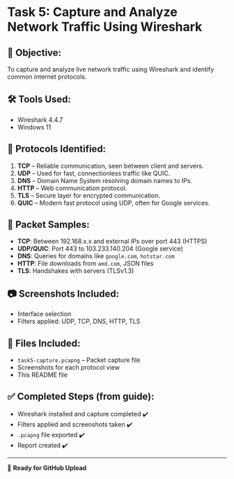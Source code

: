 # Task 5: Capture and Analyze Network Traffic Using Wireshark

## 📌 Objective:
To capture and analyze live network traffic using Wireshark and identify common internet protocols.

## 🛠 Tools Used:
- Wireshark 4.4.7
- Windows 11

## 📶 Protocols Identified:
1. **TCP** – Reliable communication, seen between client and servers.
2. **UDP** – Used for fast, connectionless traffic like QUIC.
3. **DNS** – Domain Name System resolving domain names to IPs.
4. **HTTP** – Web communication protocol.
5. **TLS** – Secure layer for encrypted communication.
6. **QUIC** – Modern fast protocol using UDP, often for Google services.

## 🧾 Packet Samples:
- **TCP**: Between 192.168.x.x and external IPs over port 443 (HTTPS)
- **UDP/QUIC**: Port 443 to 103.233.140.204 (Google service)
- **DNS**: Queries for domains like `google.com`, `hotstar.com`
- **HTTP**: File downloads from `amd.com`, JSON files
- **TLS**: Handshakes with servers (TLSv1.3)

## 📷 Screenshots Included:
- Interface selection
- Filters applied: UDP, TCP, DNS, HTTP, TLS

## 📁 Files Included:
- `task5-capture.pcapng` – Packet capture file
- Screenshots for each protocol view
- This README file

## ✅ Completed Steps (from guide):
- Wireshark installed and capture completed ✔️
- Filters applied and screenshots taken ✔️
- `.pcapng` file exported ✔️
- Report created ✔️

---

🔗 **Ready for GitHub Upload**